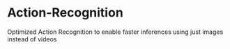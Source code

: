# Action-Recognition

Optimized Action Recognition to enable faster inferences using just images instead of videos
